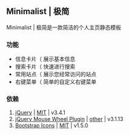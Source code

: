 <!-- Copyright © 2021 Cai Hai. All Rights Reserved. -->

## Minimalist | 极简

Minimalist | 极简是一款简洁的个人主页静态模板

### 功能

* 信息卡片（ 展示基本信息
* 搜索卡片（ 快速进行搜索
* 常用站点（ 展示您经常访问的站点
* 右键菜单（ 简单的自定义右键菜单

### 依赖

1. [jQuery](https://github.com/jquery/jquery) | [MIT](lib/jquery/LICENSE.txt) | v3.4.1
2. [jQuery Mouse Wheel Plugin](https://github.com/jquery/jquery-mousewheel) | [other](lib/jquery-mousewheel/LICENSE.txt) | v3.1.13
3. [Bootstrap Icons](https://github.com/twbs/icons) | [MIT](lib/bootstrap-icons/LICENSE.md) | v1.5.0